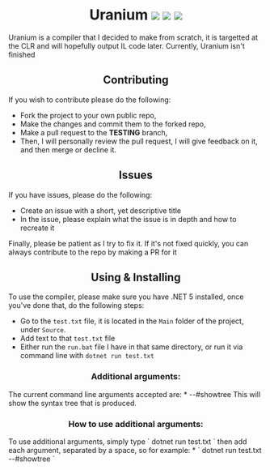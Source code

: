 <h1 align="center"> Uranium <img src="https://img.shields.io/github/workflow/status/Juptian/Compiler/.NET?style=plastic"></img> <img src="https://img.shields.io/badge/Language-C%23-blue"></img> <img src="https://img.shields.io/github/license/Juptian/Compiler?color=brightgreen&style=plastic"></img> </h1>
Uranium is a compiler that I decided to make from scratch, it is targetted at the CLR and will hopefully output IL code later. Currently, Uranium isn't finished

<h2 align="center"> Contributing </h2>

If you wish to contribute please do the following:
* Fork the project to your own public repo,
* Make the changes and commit them to the forked repo,
* Make a pull request to the **TESTING** branch,
* Then, I will personally review the pull request, I will give feedback on it, and then merge or decline it.

<h2 align="center"> Issues </h2>

If you have issues, please do the following:
* Create an issue with a short, yet descriptive title
* In the issue, please explain what the issue is in depth and how to recreate it

Finally, please be patient as I try to fix it. If it's not fixed quickly, you can always contribute to the repo by making a PR for it

<h2 align="center"> Using & Installing </h2>

To use the compiler, please make sure you have .NET 5 installed, once you've done that, do the following steps:
* Go to the ` test.txt ` file, it is located in the ` Main ` folder of the project, under ` Source `.
* Add text to that ` test.txt ` file
* Either run the ` run.bat ` file I have in that same directory, or run it via command line with ` dotnet run test.txt `

<h3 align="center"> Additional arguments: </h3>
The current command line arguments accepted are:
* --#showtree
This will show the syntax tree that is produced.

<h3 align="center"> How to use additional arguments: </h3>
To use additional arguments, simply type ` dotnet run test.txt ` then add each argument, separated by a space, so for example:
* ` dotnet run test.txt --#showtree `
